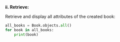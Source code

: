 **ii. Retrieve:**

Retrieve and display all attributes of the created book:

```python
all_books = Book.objects.all()
for book in all_books:
    print(book)

